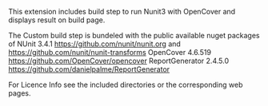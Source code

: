 This extension includes build step to run Nunit3 with OpenCover and displays result on build page.

The Custom build step is bundeled with the public available nuget packages of 
 NUnit 3.4.1			https://github.com/nunit/nunit.org and https://github.com/nunit/nunit-transforms
 OpenCover 4.6.519		https://github.com/OpenCover/opencover
 ReportGenerator 2.4.5.0  https://github.com/danielpalme/ReportGenerator

For Licence Info see the included directories or the corresponding web pages.
